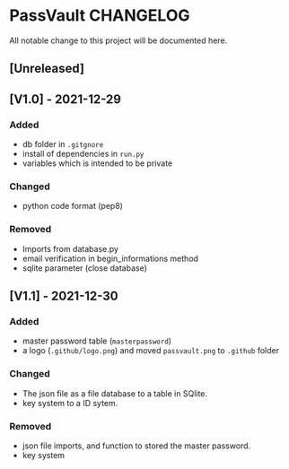 # PassVault CHANGELOG

All notable change to this project will be documented here.

## [Unreleased]

## [V1.0] - 2021-12-29
### Added
- db folder in `.gitgnore`
- install of dependencies in `run.py`
- variables which is intended to be private

### Changed
- python code format (pep8)

### Removed
- Imports from database.py 
- email verification in begin_informations method
- sqlite parameter (close database)

## [V1.1] - 2021-12-30
### Added
- master password table (`masterpassword`)
- a logo (`.github/logo.png`) and moved `passvault.png` to `.github` folder 

### Changed
- The json file as a file database to a table in SQlite.
- key system to a ID sytem. 

### Removed
- json file imports, and function to stored the master password.
- key system 
